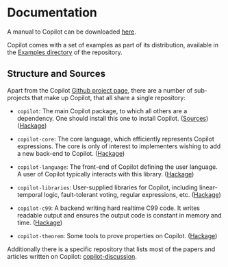 # Documentation
A manual to Copilot can be downloaded [here](downloads/copilot_tutorial.pdf).

Copilot comes with a set of examples as part of its distribution, available in
the [Examples
directory](https://github.com/Copilot-Language/Copilot/tree/master/copilot/examples) of
the repository.


## Structure and Sources
Apart from the Copilot [Github project
page](https://github.com/Copilot-Language), there are a number of sub-projects
that make up Copilot, that all share a single repository:

- `copilot`: The main Copilot package, to which all others are a dependency.
  One should install this one to install Copilot.
  ([Sources](https://github.com/Copilot-Language/copilot))
  ([Hackage](https://hackage.haskell.org/package/copilot))

- `copilot-core`: The core language, which efficiently represents Copilot
  expressions. The core is only of interest to implementers wishing to add a
  new back-end to Copilot.
  ([Hackage](https://hackage.haskell.org/package/copilot-core))

- `copilot-language`: The front-end of Copilot defining the user language. A
  user of Copilot typically interacts with this library.
  ([Hackage](https://hackage.haskell.org/package/copilot-language))

- `copilot-libraries`: User-supplied libraries for Copilot, including
  linear-temporal logic, fault-tolerant voting, regular expressions, etc.
  ([Hackage](https://hackage.haskell.org/package/copilot-libraries))

- `copilot-c99`: A backend writing hard realtime C99 code. It writes
  readable output and ensures the output code is constant in memory and time.
  ([Hackage](https://hackage.haskell.org/package/copilot-c99))

- `copilot-theorem`: Some tools to prove properties on Copilot.
  ([Hackage](https://hackage.haskell.org/package/copilot-theorem))

Additionally there is a specific repository that lists most of the papers and
articles written on Copilot:
[copilot-discussion](https://github.com/Copilot-Language/copilot-discussion).
